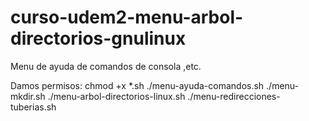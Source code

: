 # curso-udem2-menu-arbol-directorios-gnulinux

Menu de ayuda de comandos de consola ,etc.

Damos permisos: chmod +x *.sh
./menu-ayuda-comandos.sh
./menu-mkdir.sh
./menu-arbol-directorios-linux.sh
./menu-redirecciones-tuberias.sh
